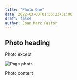 ```yaml
---
title: "Photo One"
date: 2022-03-03T01:36:23+01:00
draft: false
author: Joan Marc Pastor
---
```


## Photo heading

Photo except

![Page photo](https://placehold.it/500/300)

Photo content
